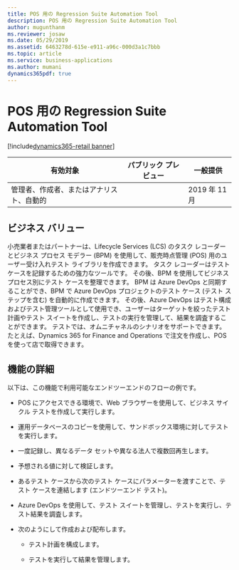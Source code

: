 ```yaml
---
title: POS 用の Regression Suite Automation Tool
description: POS 用の Regression Suite Automation Tool
author: mugunthanm
ms.reviewer: josaw
ms.date: 05/29/2019
ms.assetid: 6463278d-615e-e911-a96c-000d3a1c7bbb
ms.topic: article
ms.service: business-applications
ms.author: mumani
dynamics365pdf: true
---
```

# <a name="regression-suite-automation-tool-for-pos"></a>POS 用の Regression Suite Automation Tool
[!include[dynamics365-retail banner](../includes/dynamics365-retail.md)]

| 有効対象    |  パブリック プレビュー | 一般提供 | 
| ---------- | ---------- |---------- |
|管理者、作成者、またはアナリスト、自動的|| 2019 年 11 月|


## <a name="business-value"></a>ビジネス バリュー
<!-- bv start -->
小売業者またはパートナーは、Lifecycle Services (LCS) のタスク レコーダーとビジネス プロセス モデラー (BPM) を使用して、販売時点管理 (POS) 用のユーザー受け入れテスト ライブラリを作成できます。 タスク レコーダーはテスト ケースを記録するための強力なツールです。 その後、BPM を使用してビジネス プロセス別にテスト ケースを整理できます。 BPM は Azure DevOps と同期することができ、BPM で Azure DevOps プロジェクトのテスト ケース (テスト ステップを含む) を自動的に作成できます。 その後、Azure DevOps はテスト構成およびテスト管理ツールとして使用でき、ユーザーはターゲットを絞ったテスト計画やテスト スイートを作成し、テストの実行を管理して、結果を調査することができます。 テストでは、オムニチャネルのシナリオをサポートできます。たとえば、Dynamics 365 for Finance and Operations で注文を作成し、POS を使って店で取得できます。
<!-- bv end -->



## <a name="feature-details"></a>機能の詳細
<!--feature detail start -->
以下は、この機能で利用可能なエンドツーエンドのフローの例です。

- POS にアクセスできる環境で、Web ブラウザーを使用して、ビジネス サイクル テストを作成して実行します。

- 運用データベースのコピーを使用して、サンドボックス環境に対してテストを実行します。

- 一度記録し、異なるデータ セットや異なる法人で複数回再生します。

- 予想される値に対して検証します。 

- あるテスト ケースから次のテスト ケースにパラメーターを渡すことで、テスト ケースを連結します (エンドツーエンド テスト)。

- Azure DevOps を使用して、テスト スイートを管理し、テストを実行し、テスト結果を調査します。

- 次のようにして作成および配布します。

  - テスト計画を構成します。

  - テストを実行して結果を管理します。
<!--feature detail end -->










